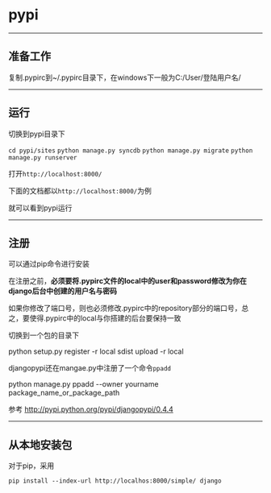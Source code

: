pypi
====


-------
准备工作
-------

复制.pypirc到~/.pypirc目录下，在windows下一般为C:/User/登陆用户名/


------
运行
------

切换到pypi目录下

`cd pypi/sites`
`python manage.py syncdb`
`python manage.py migrate`
`python manage.py runserver`


打开`http://localhost:8000/`

下面的文档都以`http://localhost:8000/`为例

就可以看到pypi运行


-----
注册
-----

可以通过pip命令进行安装

在注册之前，**必须要将.pypirc文件的local中的user和password修改为你在django后台中创建的用户名与密码**

如果你修改了端口号，则也必须修改.pypirc中的repository部分的端口号，总之，要使得.pypirc中的local与你搭建的后台要保持一致


切换到一个包的目录下

python setup.py register -r local sdist upload -r local

djangopypi还在mangae.py中注册了一个命令`ppadd`

python manage.py ppadd --owner yourname package_name_or_package_path

参考
http://pypi.python.org/pypi/djangopypi/0.4.4

------------
从本地安装包
------------

对于pip，采用

`pip install --index-url http://localhos:8000/simple/ django`





